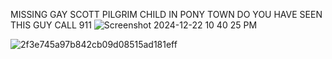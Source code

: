  MISSING GAY SCOTT PILGRIM CHILD IN PONY TOWN DO YOU HAVE SEEN THIS GUY CALL 911
 ![Screenshot 2024-12-22 10 40 25 PM](https://github.com/user-attachments/assets/7f865a4a-472b-4f87-9594-964fc4df143f)

![2f3e745a97b842cb09d08515ad181eff](https://github.com/user-attachments/assets/4cf7aaee-2cf1-434e-b3aa-da3108fffac5)


